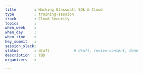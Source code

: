 ```yaml
---
title        : Hacking Glasswall SDk & Cloud
type         : training-session
track        : Cloud Security
topics       : 
when_week    : 
when_day     : 
when_time    : 
hey_summit   :
session_slack:
status       : draft           # draft, review-content, done
description  : TBD
organizers   : 

---
```


<!--(add intro)

## WHY

(...)

## What

(...)

## Outcomes

(...)

## References

(...)


## Previous-->
